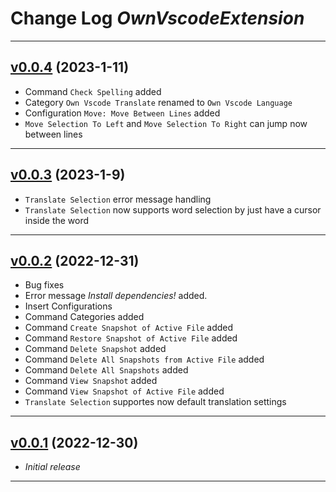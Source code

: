 # Change Log *OwnVscodeExtension*

---

## [v0.0.4](https://github.com/phil1436/ownvscodeextension/tree/0.0.4) (2023-1-11)

* Command `Check Spelling` added
* Category `Own Vscode Translate` renamed to `Own Vscode Language`
* Configuration `Move: Move Between Lines` added
* `Move Selection To Left` and `Move Selection To Right` can jump now between lines

---

## [v0.0.3](https://github.com/phil1436/ownvscodeextension/tree/0.0.3) (2023-1-9)

* `Translate Selection` error message handling
* `Translate Selection` now supports word selection by just have a cursor inside the word

---

## [v0.0.2](https://github.com/phil1436/ownvscodeextension/tree/0.0.2) (2022-12-31)

* Bug fixes
* Error message *Install dependencies!* added.
* Insert Configurations
* Command Categories added
* Command `Create Snapshot of Active File` added
* Command `Restore Snapshot of Active File` added
* Command `Delete Snapshot` added
* Command `Delete All Snapshots from Active File` added
* Command `Delete All Snapshots` added
* Command `View Snapshot` added
* Command `View Snapshot of Active File` added
* `Translate Selection` supportes now default translation settings

---

## [v0.0.1](https://github.com/phil1436/ownvscodeextension/tree/0.0.1) (2022-12-30)

* *Initial release*

---
